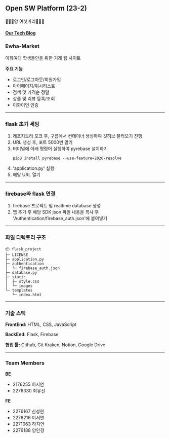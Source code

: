 ## Open SW Platform (23-2) 
🐑🐑🐑양 여섯마리🐑🐑🐑
#### [Our Tech Blog](https://sudden-suede-4ad.notion.site/Ewha-Market-cc137c52d11e4f068e7fc7c451419745?pvs=4)

### Ewha-Market
이화여대 학생들만을 위한 거래 웹 사이트

**주요 기능**
- 로그인/로그아웃/회원가입
- 마이페이지/위시리스트
- 검색 및 가격순 정렬
- 상품 및 리뷰 등록/조회
- 이화이언 인증 
------

### flask 초기 세팅 
1. 레포지토리 포크 후, 구름에서 컨테이너 생성하여 깃허브 불러오기 진행
2. URL 생성 후, 포트 5000번 열기
3. 터미널에 아래 명령어 실행하여 pyrebase 설치하기 
    ```
   pip3 install pyrebase --use-feature=2020-resolve
4. 'application.py' 실행
5. 해당 URL 열기
   
-----
### firebase와 flask 연결 
1. firebase 프로젝트 및 realtime database 생성
2. 앱  추가 후 해당 SDK json 파일 내용을 복사 후 'Authentication/firebase_auth.json'에 붙여넣기 
-----

### 파일 디렉토리 구조 
```
📦 flask_project
├─ LICENSE
├─ application.py
├─ authentication
│  └─ firebase_auth.json
├─ database.py
├─ static
│  ├─ style.css
│  └─ images
└─ templates
   └─ index.html
```

----

### 기술 스택

**FrontEnd:** HTML, CSS, JavaScript

**BackEnd:** Flask, Firebase 

**협업 툴:** Github, Git Kraken, Notion, Google Drive

---
### Team Members
**BE**

* 2176255 이서연
* 2276330 최유선
  
**FE**

* 2276167 신성현
* 2276216 이서연
* 2271063 하지연
* 2276188 양인경
